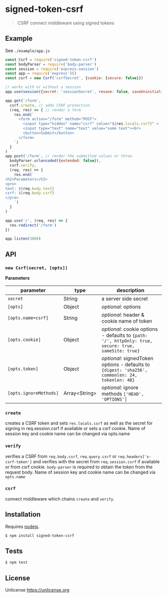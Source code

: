 # signed-token-csrf

> CSRF connect middleware using signed tokens

## Example

See `./example/app.js`

```js
const Csrf = require('signed-token-csrf')
const bodyParser = require('body-parser')
const session = require('express-session')
const app = require('express')()
const csrf = new Csrf('csrfSecret', {cookie: {secure: false}})

// works with or without a session
app.use(session({secret: 'sessionSecret', resave: false, saveUninitialized: true}))

app.get('/form',
  csrf.create, // adds CSRF protection
  (req, res) => { // render a form
    res.end(`
      <form action="/form" method="POST">
        <input type="hidden" name="csrf" value="${res.locals.csrf}" >
        <input type="text" name="text" value="some text"><br>
        <button>Submit</button>
      </form>
    `)
  }
)
app.post('/form', // render the submitted values or throw
  bodyParser.urlencoded({extended: false}),
  csrf.verify,
  (req, res) => {
    res.end(`
<h2>Parameters</h2>
<pre>
text: ${req.body.text}
csrf: ${req.body.csrf}
</pre>
    `)
  }
)

app.use('/', (req, res) => {
  res.redirect('/form')
})

app.listen(3000)
```

## API

### `new Csrf(secret, [opts])`

**Parameters**

| parameter              | type   | description                                                                                          |
| ---------------------- | ------ | ---------------------------------------------------------------------------------------------------- |
| `secret`               | String | a server side secret                                                                                 |
| `[opts]`               | Object | _optional:_ options                                                                                  |
| `[opts.name=csrf]`     | String | _optional:_ header &amp; cookie name of token                                                        |
| `[opts.cookie]`        | Object | _optional:_ cookie options - defaults to  `{path: '/', httpOnly: true, secure: true, sameSite: true}`|
| `[opts.token]`         | Object | _optional:_ signedToken options - defaults to `{digest: 'sha256', commonlen: 24, tokenlen: 48}`      |
| `[opts.ignoreMethods]` | Array&lt;String&gt; | _optional:_ ignore methods `['HEAD', 'OPTIONS']`                                        |

### `create`

creates a CSRF token and sets `res.locals.csrf` as well as the secret for
signing in req.session.csrf if available or sets a csrf cookie.
Name of session key and cookie name can be changed via opts.name


### `verify`

verifies a CSRF from `req.body.csrf`, `req.query.csrf` or `req.headers['x-csrf-token']`
and verifies with the secret from `req.session.csrf` if available or from
csrf cookie.
`body-parser` is required to obtain the token from the request body.
Name of session key and cookie name can be changed via `opts.name`


### `csrf`

connect middleware which chains `create` and `verify`.


## Installation

Requires [nodejs](http://nodejs.org/).

```sh
$ npm install signed-token-csrf
```

## Tests

```sh
$ npm test
```

## License

Unlicense <https://unlicense.org>
